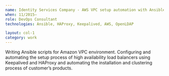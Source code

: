 ```yaml
---
name: Identity Services Company - AWS VPC setup automation with Ansible
when: 11/2015–
role: DevOps Consultant
technologies: Ansible, HAProxy, Keepalived, AWS, OpenLDAP

layout: col-1
category: work
---
```


Writing Ansible scripts for Amazon VPC environment. Configuring and
automating the setup process of high availability load balancers using 
Keepalived and HAProxy and automating the installation and clustering 
process of customer’s products.
